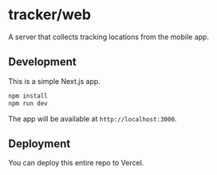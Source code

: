 # tracker/web

A server that collects tracking locations from the mobile app.

## Development

This is a simple Next.js app.

```bash
npm install
npm run dev
```

The app will be available at `http://localhost:3000`.

## Deployment

You can deploy this entire repo to Vercel.

